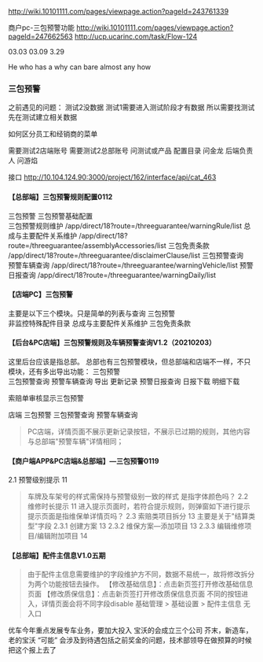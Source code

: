 http://wiki.10101111.com/pages/viewpage.action?pageId=243761339

商户pc-三包预警功能
http://wiki.10101111.com/pages/viewpage.action?pageId=247662563
http://ucp.ucarinc.com/task/Flow-124 


03.03	03.09	3.29

He who has a why can bare almost any how

### 三包预警

之前遇见的问题：
测试2没数据
测试1需要进入测试阶段才有数据
所以需要找测试先在测试建立相关数据

如何区分员工和经销商的菜单

需要测试2店端账号
需要测试2总部账号
    问测试或产品
配置目录 问金龙
后端负责人 问游焰

接口
http://10.104.124.90:3000/project/162/interface/api/cat_463

#### 【总部端】三包预警规则配置0112
三包预警
    三包预警基础配置	
        三包预警规则维护
        /app/direct/18?route=/threeguarantee/warningRule/list
		总成与主要配件关系维护
        /app/direct/18?route=/threeguarantee/assemblyAccessories/list
		三包免责条款
        /app/direct/18?route=/threeguarantee/disclaimerClause/list
	三包预警查询	
        预警车辆查询
        /app/direct/18?route=/threeguarantee/warningVehicle/list
		预警日报查询
        /app/direct/18?route=/threeguarantee/warningDaily/list
#### 【店端PC】三包预警
主要是以下三个模块。只是简单的列表与查询
三包预警	
    非监控特殊配件目录 
    总成与主要配件关系维护
    三包免责条款

#### 【后台&PC店端】三包预警规则及车辆预警查询V1.2（20210203）
这里后台应该是指总部。
总部也有三包预警模块，但总部端和店端不一样，不只模块，还有多出导出功能：
三包预警	
    三包预警查询
    	预警车辆查询 
            导出
            更新记录
		预警日报查询 
            日报下载
            明细下载

索赔单审核显示三包预警

店端
三包预警
	三包预警查询
    	预警车辆查询
> PC店端，详情页面不展示更新记录按钮，不展示已过期的规则，其他内容与总部端"预警车辆"详情相同；

#### 【商户端APP&PC店端&总部端】—三包预警0119
2.1 预警级别提示	11
> 车牌及车架号的样式需保持与预警级别一致的样式
是指字体颜色吗？
2.2 维修时长提示	11
> 进入提示页面时，若符合提示规则，则弹窗如下进行提示
提示页面是指维保单详情页吗？
2.3 索赔类项目拆分	13
主要是关于"结算类型"字段
2.3.1 创建方案	13
2.3.2 维保方案—添加项目	13
2.3.3 编辑维修项目/编辑附加项目	14


#### 【总部端】配件主信息V1.0五期
> 由于配件主信息需要维护的字段维护方不同，数据不易统一，故将修改拆分为两个功能按钮去操作。
>【修改基础信息】：点击新页签打开修改基础信息页面
>【修改质保信息】：点击新页签打开修改质保信息页面
不同的按钮进入，详情页面会将不同字段disable
基础管理 > 基础设置 > 配件主信息 无入口



优车今年重点发展专车业务，要加大投入
宝沃的会成立三个公司 芥末，新造车，老的宝沃
“可能” 会涉及到待遇包括之前奖金的问题，技术部领导在做预算的时候把这个报上去了

